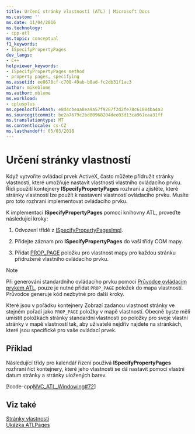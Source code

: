 ```yaml
---
title: Určení stránky vlastností (ATL) | Microsoft Docs
ms.custom: ''
ms.date: 11/04/2016
ms.technology:
- cpp-atl
ms.topic: conceptual
f1_keywords:
- ISpecifyPropertyPages
dev_langs:
- C++
helpviewer_keywords:
- ISpecifyPropertyPages method
- property pages, specifying
ms.assetid: ee8678cf-c708-49ab-b0ad-fc2db31f1ac3
author: mikeblome
ms.author: mblome
ms.workload:
- cplusplus
ms.openlocfilehash: e8d4cbeaa8ea9a57f9287f2d2fe78c61884ba4a3
ms.sourcegitcommit: be2a7679c2bd80968204dee03d13ca961eaa31ff
ms.translationtype: MT
ms.contentlocale: cs-CZ
ms.lasthandoff: 05/03/2018
---
```

# <a name="specifying-property-pages"></a>Určení stránky vlastností
Když vytvoříte ovládací prvek ActiveX, často můžete přidružit stránky vlastností, které umožňuje nastavit vlastnosti vlastního ovládacího prvku. Řídí použití kontejnery **ISpecifyPropertyPages** rozhraní a zjistěte, které stránky vlastností lze použít k nastavení vlastností ovládacího prvku. Musíte pro toto rozhraní implementovat ovládacího prvku.  
  
 K implementaci **ISpecifyPropertyPages** pomocí knihovny ATL, proveďte následující kroky:  
  
1.  Odvození třídě z [ISpecifyPropertyPagesImpl](../atl/reference/ispecifypropertypagesimpl-class.md).  
  
2.  Přidejte záznam pro **ISpecifyPropertyPages** do vaší třídy COM mapy.  
  
3.  Přidat [PROP_PAGE](reference/property-map-macros.md#prop_page) položku pro vlastnost mapy pro každou stránku přidružené vlastního ovládacího prvku.  
  
> [!NOTE]
>  Při generování standardního ovládacího prvku pomocí [Průvodce ovládacím prvkem ATL](../atl/reference/atl-control-wizard.md), pouze je nutné přidat `PROP_PAGE` položek do mapa vlastností. Průvodce generuje kód nezbytné pro další kroky.  
  
 Které jsou v pořádku kontejnery Zobrazí zadanou vlastnost stránky ve stejném pořadí jako `PROP_PAGE` položky v mapě vlastností. Obecně byste měli umístit položkách stránky standardní vlastností po položky pro svoje vlastní stránky v mapě vlastností tak, aby uživatelé nejdřív najdete na stránkách, které jsou specifické pro vaše ovládací prvek.  
  
## <a name="example"></a>Příklad  
 Následující třídy pro kalendář řízení používá **ISpecifyPropertyPages** rozhraní říct kontejnery, které jeho vlastnosti se dá nastavit pomocí vlastní datum stránky a stránky uložených barev.  
  
 [!code-cpp[NVC_ATL_Windowing#72](../atl/codesnippet/cpp/specifying-property-pages_1.h)]  
  
## <a name="see-also"></a>Viz také  
 [Stránky vlastností](../atl/atl-com-property-pages.md)   
 [Ukázka ATLPages](../visual-cpp-samples.md)

